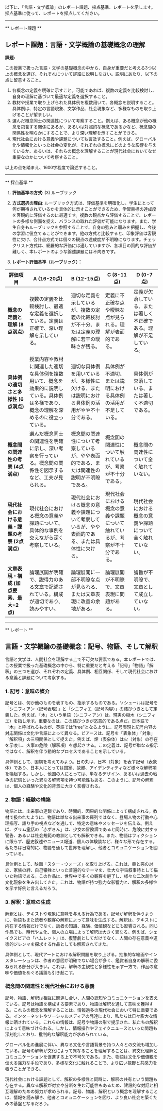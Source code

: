 以下に、「言語・文学概論」のレポート課題、採点基準、レポートを示します。採点基準に従って、レポートを採点してください。

---------------------------------------
** レポート課題 **

## レポート課題：言語・文学概論の基礎概念の理解

**課題:**

この授業で扱った言語・文学の基礎概念の中から、自身が重要だと考える3つ以上の概念を選び、それぞれについて詳細に説明しなさい。説明にあたり、以下の点に留意すること。

1. 各概念の定義を明確に示すこと。可能であれば、複数の定義を比較検討し、自身の理解に基づいて最適な定義を選択すること。
2. 教材や授業で取り上げられた具体例を複数用いて、各概念を説明すること。具体例は、特定の言語現象、文学作品、社会現象など、多様なものを取り上げることが望ましい。
3. 選んだ概念同士の関連性について考察すること。例えば、ある概念が他の概念を包含する関係にあるか、あるいは対照的な概念であるかなど、概念間の関係性を明らかにすることで、より深い理解を示すことができる。
4. 現代社会における意義や課題についても言及すること。例えば、グローバル化や情報化といった社会の変化が、それぞれの概念にどのような影響を与えているか、あるいは、それらの概念を理解することが現代社会においてなぜ重要なのかについて考察すること。

以上の点を踏まえ、1600字程度で論述すること。




---------------------------------------
** 採点基準 **

1. **評価基準の方式**: (3) ルーブリック

2. **方式選択の理由**: 
ルーブリック方式は、評価基準を明確化し、学生にとって何が期待されているかを具体的に示すことができるため、学習目標の達成度を客観的に評価するのに最適です。複数の観点から評価することで、レポートの多様な側面を捉え、バランスの取れた評価が可能になります。また、学生自身もルーブリックを参照することで、自身の強みと弱みを把握し、今後の学習に役立てることができます。他の方式と比較すると、印象評価は客観性に欠け、合計点方式では個々の観点の達成度が不明瞭になります。チェックリスト方式は、網羅的な評価には適していますが、各項目の質的な評価が難しく、本レポートのような論述課題には不向きです。

3. **レポート評価基準（ルーブリック）：**

| 評価項目 | A (16-20点) | B (12-15点) | C (8-11点) | D (0-7点) |
|---|---|---|---|---|
| **概念の定義と理解 (8点満点)** | 複数の定義を比較検討し、最適な定義を選択している。定義は正確で、深い理解を示している。 | 適切な定義を示しているが、複数の定義の比較検討が不十分、または定義の理解に若干の曖昧さが残る。 | 定義に不正確な点や曖昧な点が見られる。理解が表面的である。 | 定義が欠落している、または著しく不正確である。理解が不足している。 |
| **具体例の適切さと多様性 (6点満点)** | 授業内容や教材に関連した適切な具体例を複数用いて、概念を効果的に説明している。具体例は多様であり、概念の理解を深めるのに役立っている。 | 適切な具体例を用いているが、多様性に欠ける、または説明における具体例の活用がやや不十分である。 | 具体例が不適切、または説明における具体例の活用が不足している。 | 具体例が欠落している、または著しく不適切である。 |
| **概念間の関連性の考察 (4点満点)** | 選んだ概念同士の関連性を明確に示し、深い考察を行っている。概念間の関係性を図示するなど、工夫が見られる。 | 概念間の関連性について考察しているが、やや表面的である、または関連性の説明が不明瞭である。 | 概念間の関連性について触れているが、考察が不十分である。 | 概念間の関連性について全く触れていない。 |
| **現代社会における意義・課題の考察 (2点満点)** | 現代社会における概念の意義や課題について、具体的な事例を交えながら深く考察している。 | 現代社会における概念の意義や課題について考察しているが、やや表面的である、または具体性に欠ける。 | 現代社会における概念の意義や課題について触れているが、考察が不十分である。 | 現代社会における概念の意義や課題について全く触れていない。 |
| **文章表現・構成 (加点要素、最大+2点)** | 論理展開が明確で、説得力のある文章で記述されている。構成が適切であり、読みやすい。 | 論理展開に一部不明瞭な点が見られる、または文章表現に改善の余地がある。 | 論理展開が不明瞭で、文章表現に問題がある。 | 論旨が不明瞭で、文章として成立していない。 |




---------------------------------------
** レポート **
## 言語・文学概論の基礎概念：記号、物語、そして解釈

言語と文学は、人間社会を理解する上で不可欠な要素である。本レポートでは、この授業で扱った基礎概念の中から、特に重要だと考える「記号」「物語」「解釈」の三つを選び、それぞれの定義、具体例、相互関係、そして現代社会における意義と課題について考察する。

### 1. 記号：意味の媒介

記号とは、何か他のものを表すもの、指示するものである。ソシュールは記号を「シニフィアン（記号表現）」と「シニフィエ（記号内容）」の結びつきとして定義した。例えば、「木」という単語（シニフィアン）は、現実の樹木（シニフィエ）を指し示す。重要なのは、この結びつきが恣意的である点だ。日本語で「木」と呼ばれるものが、英語では"tree"となるように、記号表現と記号内容の対応関係は文化や言語によって異なる。ピアースは、記号を「表象体」「対象」「解釈項」の三項関係として捉えた。例えば、煙（表象体）は火（対象）の存在を示唆し、火事の危険（解釈項）を想起させる。この定義は、記号が単なる指示ではなく、解釈を伴う動的なプロセスであることを示している。

具体例として、国旗を考えてみよう。日の丸は、日本（対象）を表す記号（表象体）であり、日本人にとっては国家、故郷、アイデンティティなど様々な解釈項を喚起する。しかし、他国の人にとっては、単なるデザイン、あるいは過去の戦争の記憶といった異なる解釈項を持つ可能性もある。このように、記号の解釈は、個人の経験や文化的背景に大きく影響される。

### 2. 物語：経験の構築

物語とは、出来事の連鎖であり、時間的、因果的な関係によって構成される。教材で扱われたように、物語は単なる出来事の羅列ではなく、登場人物の行動や心理描写、語り手の視点などを通して、特定の意味やメッセージを伝える。例えば、グリム童話の「赤ずきん」は、少女の冒険譚であると同時に、危険に対する警告、あるいは社会規範の教訓としても解釈できる。また、物語はフィクションに限らず、歴史叙述やニュース報道、個人の体験談など、様々な形で存在する。私たちは日常的に、物語を通して世界を理解し、他者とコミュニケーションを図っている。

具体例として、映画「スター・ウォーズ」を取り上げる。これは、善と悪の対立、家族の絆、自己犠牲といった普遍的なテーマを、壮大な宇宙叙事詩として描いた物語である。この作品は、世界中で多くの観客を魅了し、様々な二次創作や文化現象を生み出してきた。これは、物語が持つ強力な影響力と、解釈の多様性を示す好例と言えるだろう。

### 3. 解釈：意味の生成

解釈とは、テキストや現象に意味を与える行為である。記号が解釈を伴うように、物語もまた読者や観客の解釈によって意味を生成する。解釈は、テキストに内在する情報だけでなく、読者の知識、経験、価値観などにも影響される。同じ作品でも、時代や文化、個人の立場によって解釈は大きく異なる。例えば、シェイクスピアの「ハムレット」は、復讐劇としてだけでなく、人間の存在意義や道徳的ジレンマを探求する作品としても解釈されてきた。

具体例として、現代アートにおける解釈問題を取り上げる。抽象的な絵画やインスタレーションは、作者の意図が明確でない場合が多く、鑑賞者自身の解釈に委ねられる部分が大きい。これは、解釈の主観性と多様性を示す一方で、作品の意味や価値をめぐる議論も引き起こす。

### 概念間の関連性と現代社会における意義

記号、物語、解釈は相互に関連し合い、人間の認知やコミュニケーションを支えている。記号は物語を構成する要素であり、物語は解釈を通して意味を獲得する。これらの概念を理解することは、情報過多の現代社会において特に重要である。インターネットやソーシャルメディアの発達により、私たちは日々膨大な情報に晒されている。これらの情報は、記号や物語の形で提示され、私たちの解釈によって意味づけられる。しかし、情報操作やフェイクニュースといった問題も深刻化しており、批判的な解釈能力が求められている。

グローバル化の進展に伴い、異なる文化や言語背景を持つ人々との交流も増加している。記号の解釈が文化によって異なることを理解することは、異文化理解とコミュニケーションを促進する上で不可欠である。また、物語は文化や価値観を伝える強力な手段であり、多様な文化に触れることで、より広い視野と共感力を養うことができる。

現代社会における課題として、解釈の多様性と同時に、解釈の共有という問題も存在する。異なる解釈が対立や分断を生む可能性もあるため、建設的な対話と相互理解のための努力が求められる。記号、物語、解釈という概念を理解することは、情報を読み解き、他者とコミュニケーションを図り、より良い社会を築くための基盤となるだろう。



